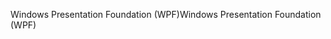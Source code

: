 <span data-ttu-id="1fa85-101">Windows Presentation Foundation (WPF)</span><span class="sxs-lookup"><span data-stu-id="1fa85-101">Windows Presentation Foundation (WPF)</span></span>